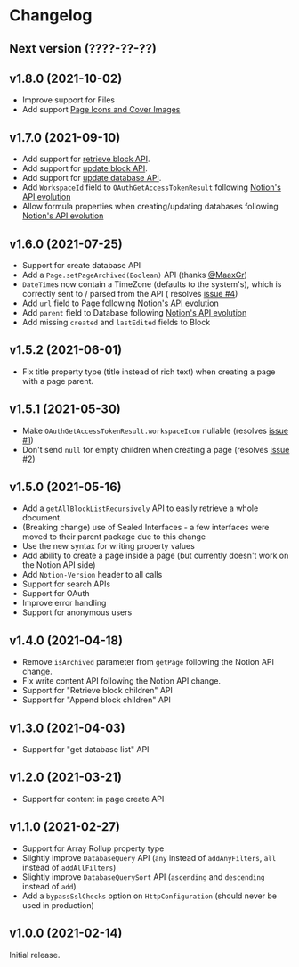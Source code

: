 # Changelog

## Next version (????-??-??)

## v1.8.0 (2021-10-02)

- Improve support for Files
- Add support [Page Icons and Cover Images](https://developers.notion.com/changelog/page-icons-cover-images-new-block-types-and-improved-page-file-properties#:~:text=Page%20Icons%20and%20Cover%20Images)

## v1.7.0 (2021-09-10)

- Add support for [retrieve block API](https://developers.notion.com/reference/retrieve-a-block).
- Add support for [update block API](https://developers.notion.com/reference/update-a-block).
- Add support for [update database API](https://developers.notion.com/reference/update-a-database).
- Add `WorkspaceId` field to `OAuthGetAccessTokenResult`
  following [Notion's API evolution](https://developers.notion.com/changelog/oauth-token-response-now-includes-more-info-about-the-workspace)
- Allow formula properties when creating/updating databases
  following [Notion's API evolution](https://developers.notion.com/changelog/formula-properties-can-now-be-created-in-databases)

## v1.6.0 (2021-07-25)

- Support for create database API
- Add a `Page.setPageArchived(Boolean)` API (thanks [@MaaxGr](https://github.com/MaaxGr))
- `DateTime`s now contain a TimeZone (defaults to the system's), which is correctly sent to / parsed from the API (
  resolves [issue #4](https://github.com/BoD/klibnotion/issues/4))
- Add `url` field to Page
  following [Notion's API evolution](https://developers.notion.com/changelog/page-objects-now-return-url)
- Add `parent` field to Database
  following [Notion's API evolution](https://developers.notion.com/changelog/database-objects-now-return-parent)
- Add missing `created` and `lastEdited` fields to Block

## v1.5.2 (2021-06-01)

- Fix title property type (title instead of rich text) when creating a page with a page parent.

## v1.5.1 (2021-05-30)

- Make `OAuthGetAccessTokenResult.workspaceIcon` nullable
  (resolves [issue #1](https://github.com/BoD/klibnotion/issues/1))
- Don't send `null` for empty children when creating a page
(resolves [issue #2](https://github.com/BoD/klibnotion/issues/2))

## v1.5.0 (2021-05-16)

- Add a `getAllBlockListRecursively` API to easily retrieve a whole document.
- (Breaking change) use of Sealed Interfaces - a few interfaces were moved to their parent package due to this change
- Use the new syntax for writing property values
- Add ability to create a page inside a page (but currently doesn't work on the Notion API side)
- Add `Notion-Version` header to all calls
- Support for search APIs
- Support for OAuth
- Improve error handling
- Support for anonymous users

## v1.4.0 (2021-04-18)

- Remove `isArchived` parameter from `getPage` following the Notion API change.
- Fix write content API following the Notion API change.
- Support for "Retrieve block children" API
- Support for "Append block children" API

## v1.3.0 (2021-04-03)

- Support for "get database list" API

## v1.2.0 (2021-03-21)

- Support for content in page create API

## v1.1.0 (2021-02-27)

- Support for Array Rollup property type
- Slightly improve `DatabaseQuery` API (`any` instead of `addAnyFilters`, `all` instead of `addAllFilters`)
- Slightly improve `DatabaseQuerySort` API (`ascending` and `descending` instead of `add`)
- Add a `bypassSslChecks` option on `HttpConfiguration` (should never be used in production)

## v1.0.0 (2021-02-14)

Initial release.

